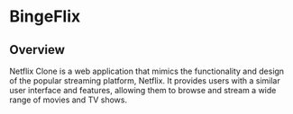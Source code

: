 # BingeFlix
## Overview
Netflix Clone is a web application that mimics the functionality and design of the popular streaming platform, Netflix. It provides users with a similar user interface and features, allowing them to browse and stream a wide range of movies and TV shows.
